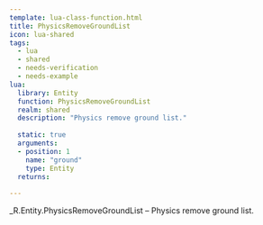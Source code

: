 ```yaml
---
template: lua-class-function.html
title: PhysicsRemoveGroundList
icon: lua-shared
tags:
  - lua
  - shared
  - needs-verification
  - needs-example
lua:
  library: Entity
  function: PhysicsRemoveGroundList
  realm: shared
  description: "Physics remove ground list."
  
  static: true
  arguments:
  - position: 1
    name: "ground"
    type: Entity
  returns:
    
---
```


<div class="lua__search__keywords">
_R.Entity.PhysicsRemoveGroundList &#x2013; Physics remove ground list.
</div>
